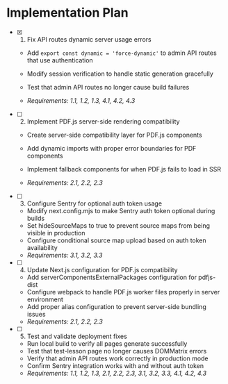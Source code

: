 # Implementation Plan

- [x] 1. Fix API routes dynamic server usage errors




  - Add `export const dynamic = 'force-dynamic'` to admin API routes that use authentication
  - Modify session verification to handle static generation gracefully


  - Test that admin API routes no longer cause build failures


  - _Requirements: 1.1, 1.2, 1.3, 4.1, 4.2, 4.3_




- [ ] 2. Implement PDF.js server-side rendering compatibility
  - Create server-side compatibility layer for PDF.js components



  - Add dynamic imports with proper error boundaries for PDF components
  - Implement fallback components for when PDF.js fails to load in SSR
  - _Requirements: 2.1, 2.2, 2.3_




- [ ] 3. Configure Sentry for optional auth token usage
  - Modify next.config.mjs to make Sentry auth token optional during builds
  - Set hideSourceMaps to true to prevent source maps from being visible in production
  - Configure conditional source map upload based on auth token availability
  - _Requirements: 3.1, 3.2, 3.3_

- [ ] 4. Update Next.js configuration for PDF.js compatibility
  - Add serverComponentsExternalPackages configuration for pdfjs-dist
  - Configure webpack to handle PDF.js worker files properly in server environment
  - Add proper alias configuration to prevent server-side bundling issues
  - _Requirements: 2.1, 2.2, 2.3_

- [ ] 5. Test and validate deployment fixes
  - Run local build to verify all pages generate successfully
  - Test that test-lesson page no longer causes DOMMatrix errors
  - Verify that admin API routes work correctly in production mode
  - Confirm Sentry integration works with and without auth token
  - _Requirements: 1.1, 1.2, 1.3, 2.1, 2.2, 2.3, 3.1, 3.2, 3.3, 4.1, 4.2, 4.3_